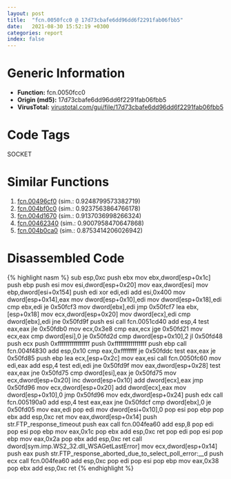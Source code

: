 ```yaml
---
layout: post
title:  "fcn.0050fcc0 @ 17d73cbafe6dd96dd6f2291fab06fbb5"
date:   2021-08-30 15:52:19 +0300
categories: report
index: false
---
```


# Generic Information
- **Function:** fcn.0050fcc0
- **Origin (md5):** 17d73cbafe6dd96dd6f2291fab06fbb5
- **VirusTotal:** [virustotal.com/gui/file/17d73cbafe6dd96dd6f2291fab06fbb5][virustotal_ref]

# Code Tags
<span class="tag" id="SOCKET">SOCKET</span>


# Similar Functions

1. [fcn.00496cf0][similar_1_ref] (sim.: 0.9248799573382719)
2. [fcn.004bf0c0][similar_2_ref] (sim.: 0.9237563864766178)
3. [fcn.004d1670][similar_3_ref] (sim.: 0.9137036998266324)
4. [fcn.00462340][similar_4_ref] (sim.: 0.9007958470647868)
5. [fcn.004b0ca0][similar_5_ref] (sim.: 0.8753414206026942)


# Disassembled Code

{% highlight nasm %}
sub esp,0xc
push ebx
mov ebx,dword[esp+0x1c]
push ebp
push esi
mov esi,dword[esp+0x20]
mov eax,dword[esi]
mov ebp,dword[esi+0x154]
push edi
xor edi,edi
add esi,0x400
mov dword[esp+0x14],eax
mov dword[esp+0x10],edi
mov dword[esp+0x18],edi
cmp ebx,edi
je 0x50fcf3
mov dword[ebx],edi
jmp 0x50fcf7
lea ebx,[esp+0x18]
mov ecx,dword[esp+0x20]
mov dword[ecx],edi
cmp dword[ebx],edi
jne 0x50fd9f
push esi
call fcn.0051cd40
add esp,4
test eax,eax
jle 0x50fdb0
mov ecx,0x3e8
cmp eax,ecx
jge 0x50fd21
mov ecx,eax
cmp dword[esi],0
je 0x50fd2d
cmp dword[esp+0x10],2
jl 0x50fd48
push ecx
push 0xffffffffffffffff
push 0xffffffffffffffff
push ebp
call fcn.004f4830
add esp,0x10
cmp eax,0xffffffff
je 0x50fddc
test eax,eax
je 0x50fd85
push ebp
lea ecx,[esp+0x2c]
mov eax,esi
call fcn.0050fc60
mov edi,eax
add esp,4
test edi,edi
jne 0x50fd9f
mov eax,dword[esp+0x28]
test eax,eax
jne 0x50fd75
cmp dword[esi],eax
je 0x50fd75
mov ecx,dword[esp+0x20]
inc dword[esp+0x10]
add dword[ecx],eax
jmp 0x50fd96
mov ecx,dword[esp+0x20]
add dword[ecx],eax
mov dword[esp+0x10],0
jmp 0x50fd96
mov edx,dword[esp+0x24]
push edx
call fcn.005190a0
add esp,4
test eax,eax
jne 0x50fdcf
cmp dword[ebx],0
je 0x50fd05
mov eax,edi
pop edi
mov dword[esi+0x10],0
pop esi
pop ebp
pop ebx
add esp,0xc
ret 
mov eax,dword[esp+0x14]
push str.FTP_response_timeout
push eax
call fcn.004fea60
add esp,8
pop edi
pop esi
pop ebp
mov eax,0x1c
pop ebx
add esp,0xc
ret 
pop edi
pop esi
pop ebp
mov eax,0x2a
pop ebx
add esp,0xc
ret 
call dword[sym.imp.WS2_32.dll_WSAGetLastError]
mov ecx,dword[esp+0x14]
push eax
push str.FTP_response_aborted_due_to_select_poll_error:__d
push ecx
call fcn.004fea60
add esp,0xc
pop edi
pop esi
pop ebp
mov eax,0x38
pop ebx
add esp,0xc
ret 
{% endhighlight %}


[similar_1_ref]: /report/fcn.00496cf0@be7fba7cc724acf4ae2900d99e0fc9c3
[similar_2_ref]: /report/fcn.004bf0c0@1160595edb203a63cb2ca3ce2ff04f47
[similar_3_ref]: /report/fcn.004d1670@279a61b1e76da49531f1f16fd1102a2d
[similar_4_ref]: /report/fcn.00462340@289859175c221b107317af7727d26c17
[similar_5_ref]: /report/fcn.004b0ca0@1160595edb203a63cb2ca3ce2ff04f47
[virustotal_ref]: https://www.virustotal.com/gui/file/17d73cbafe6dd96dd6f2291fab06fbb5